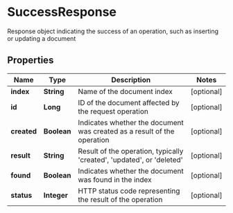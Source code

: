 

# SuccessResponse

Response object indicating the success of an operation, such as inserting or updating a document

## Properties

| Name | Type | Description | Notes |
|------------ | ------------- | ------------- | -------------|
|**index** | **String** | Name of the document index |  [optional] |
|**id** | **Long** | ID of the document affected by the request operation |  [optional] |
|**created** | **Boolean** | Indicates whether the document was created as a result of the operation |  [optional] |
|**result** | **String** | Result of the operation, typically &#39;created&#39;, &#39;updated&#39;, or &#39;deleted&#39; |  [optional] |
|**found** | **Boolean** | Indicates whether the document was found in the index |  [optional] |
|**status** | **Integer** | HTTP status code representing the result of the operation |  [optional] |



